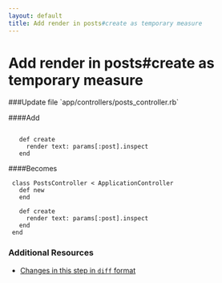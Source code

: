 ```yaml
---
layout: default
title: Add render in posts#create as temporary measure
---
```


<h1 id="main">Add render in posts#create as temporary measure</h1>
###Update file `app/controllers/posts_controller.rb`

####Add
```
 
   def create
     render text: params[:post].inspect
   end
```


####Becomes
```
 class PostsController < ApplicationController
   def new
   end
 
   def create
     render text: params[:post].inspect
   end
 end

```



### Additional Resources

* [Changes in this step in `diff` format](https://github.com/software-academy/rails_getting_started_bdd/commit/583d4731d228cfe3e7ccda00543c21b737f42e49)

